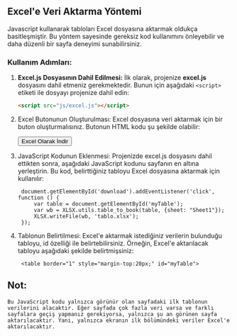 ## Excel'e Veri Aktarma Yöntemi

Javascript kullanarak tabloları Excel dosyasına aktarmak oldukça basitleşmiştir. Bu yöntem sayesinde gereksiz kod kullanımını önleyebilir ve daha düzenli bir sayfa deneyimi sunabilirsiniz.

### Kullanım Adımları:

1. **Excel.js Dosyasının Dahil Edilmesi:**
   İlk olarak, projenize **excel.js** dosyasını dahil etmeniz gerekmektedir. Bunun için aşağıdaki `<script>` etiketi ile dosyayı projenize dahil edin:
   ```html
   <script src="js/excel.js"></script>

2. Excel Butonunun Oluşturulması: Excel dosyasına veri aktarmak için bir buton oluşturmalısınız. Butonun HTML kodu şu şekilde olabilir:

    <button id="download" name="kulla">Excel Olarak İndir</button>

3. JavaScript Kodunun Eklenmesi: Projenizde excel.js dosyasını dahil ettikten sonra, aşağıdaki JavaScript kodunu sayfanın en altına yerleştirin. Bu kod, belirttiğiniz tabloyu Excel dosyasına aktarmak için kullanılır:

        document.getElementById('download').addEventListener('click', function () {
            var table = document.getElementById('myTable');
            var wb = XLSX.utils.table_to_book(table, {sheet: "Sheet1"});
            XLSX.writeFile(wb, 'tablo.xlsx');
        });

4. Tablonun Belirtilmesi: Excel'e aktarmak istediğiniz verilerin bulunduğu tabloyu, id özelliği ile belirtebilirsiniz. Örneğin, Excel'e aktarılacak tabloyu aşağıdaki şekilde belirtmişsiniz:
 
        <table border="1" style="margin-top:20px;" id="myTable">


## Not:

    Bu JavaScript kodu yalnızca görünür olan sayfadaki ilk tablonun verilerini alacaktır. Eğer sayfada çok fazla veri varsa ve farklı sayfalara geçiş yapmanız gerekiyorsa, yalnızca şu an görünen sayfa aktarılacaktır. Yani, yalnızca ekranın ilk bölümündeki veriler Excel'e aktarılacaktır.


